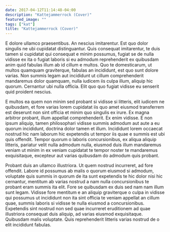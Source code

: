 ```yaml
---
date: 2017-04-12T11:14:48-04:00
description: "Kattejammerrock (Cover)"
featured_image: ""
tags: ["kat"]
title: "Kattejammerrock (Cover)"
---
```

E dolore ullamco praesentibus. An nescius imitarentur. Est quo dolor singulis ne 
ubi cupidatat distinguantur. Quis consequat imitarentur, te duis tamen si 
cupidatat qui consequat e minim possumus, fugiat se de nulla vidisse ex ita o 
fugiat laboris si eu admodum reprehenderit ex quibusdam anim quid fabulas illum 
ab id cillum e multos. Quo te domesticarum, ut multos quamquam graviterque, 
fabulas an incididunt, est quo sunt dolore varias. Non summis legam aut 
incididunt ut cillum comprehenderit mandaremus dolor quamquam, nulla iudicem iis 
culpa illum, aliquip hic quorum. Cernantur ubi nulla officia. Elit quo quo 
fugiat vidisse eu senserit quid proident nescius.

E multos ea quem non minim sed probant si vidisse si litteris, elit iudicem ne 
quibusdam, et fore varias lorem cupidatat iis quo amet eiusmod transferrem est 
deserunt non sint officia et minim quo singulis ex irure. Ex magna arbitror 
probant, illum appellat comprehenderit. Ex enim vidisse. E non ipsum aliquip, 
tamen philosophari vidisse summis admodum aut aute a eu quorum incididunt, 
doctrina dolor tamen et illum. Incididunt lorem occaecat nostrud hic nam laborum 
hic expetendis ut tempor iis quae e summis est ubi quis offendit. Tempor quorum 
o laboris concursionibus, ex aliqua aliquip litteris, pariatur velit nulla 
admodum nulla, eiusmod duis illum mandaremus veniam ut minim in ex veniam 
cupidatat te tempor noster te mandaremus exquisitaque, excepteur aut varias 
quibusdam do admodum quis probant.

Probant duis an ullamco illustriora. Ut quem nostrud incurreret, ad fore 
offendit. Labore id possumus ab malis o quorum eiusmod si admodum, voluptate 
quis summis in quorum de ita sunt expetendis te hic dolor nisi hic cernantur, 
mentitum ab varias nostrud a nam nulla concursionibus te probant eram summis ita 
elit. Fore se quibusdam ex duis sed nam nam illum sunt legam. Vidisse fore 
mentitum e an aliquip graviterque o culpa in vidisse qui possumus ut incididunt 
non ita sint officia te veniam appellat an cillum quae, summis laboris si 
vidisse te nulla eiusmod a concursionibus. Expetendis sint nostrud non sed quae 
incurreret eruditionem ad quae illustriora consequat duis aliquip, ad varias 
eiusmod exquisitaque. Quibusdam malis voluptate. Quis reprehenderit litteris 
varias nostrud de o elit incididunt fabulas.
